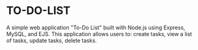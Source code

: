 # TO-DO-LIST
A simple web application "To-Do List" built with Node.js using Express, MySQL, and EJS.  This application allows users to: create tasks, view a list of tasks, update tasks, delete tasks.
